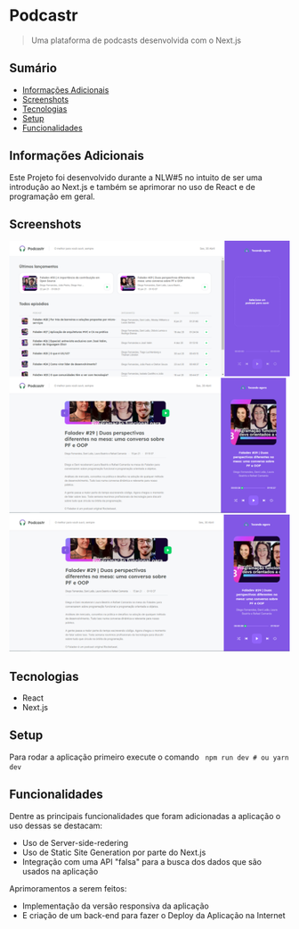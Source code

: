 # Podcastr

> Uma plataforma de podcasts desenvolvida com o Next.js

## Sumário

- [Informações Adicionais](#Informações-Adicionais)
- [Screenshots](#Screenshots)
- [Tecnologias](#Tecnologias)
- [Setup](#setup)
- [Funcionalidades](#Funcionalidades)

## Informações Adicionais

Este Projeto foi desenvolvido durante a NLW#5 no intuito de ser uma introdução ao Next.js e também se aprimorar no uso de React e de programação em geral.

## Screenshots

![Example screenshot](./readme-images/first-screenshot.png)
![Example screenshot](./readme-images/second-screenshot.png)
![Example screenshot](./readme-images/third-screenshot.png)

## Tecnologias

- React
- Next.js

## Setup

Para rodar a aplicação primeiro execute o comando
` npm run dev # ou yarn dev`

## Funcionalidades

Dentre as principais funcionalidades que foram adicionadas a aplicação o uso dessas se destacam:

- Uso de Server-side-redering
- Uso de Static Site Generation por parte do Next.js
- Integração com uma API "falsa" para a busca dos dados que são usados na aplicação

Aprimoramentos a serem feitos:

- Implementação da versão responsiva da aplicação
- E criação de um back-end para fazer o Deploy da Aplicação na Internet
